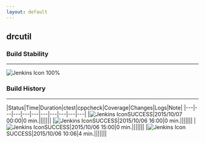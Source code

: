 ```yaml
---
layout: default
---
```

## drcutil
### Build Stability
___
![Jenkins Icon](http://jenkinshrg.github.io/images/48x48/health-80plus.png)
100%
  
### Build History
___
|Status|Time|Duration|<span class='badge'>ctest</span>|<span class='badge'>cppcheck</span>|Coverage|Changes|Logs|Note|
|---|---|---|---|---|---|---|---|---|---|
|![Jenkins Icon](http://jenkinshrg.github.io/images/24x24/blue.png)SUCCESS|2015/10/07 00:00|0 min.|||||||
|![Jenkins Icon](http://jenkinshrg.github.io/images/24x24/blue.png)SUCCESS|2015/10/06 16:00|0 min.|||||||
|![Jenkins Icon](http://jenkinshrg.github.io/images/24x24/blue.png)SUCCESS|2015/10/06 15:00|0 min.|||||||
|![Jenkins Icon](http://jenkinshrg.github.io/images/24x24/blue.png)SUCCESS|2015/10/06 10:06|4 min.|||||||
